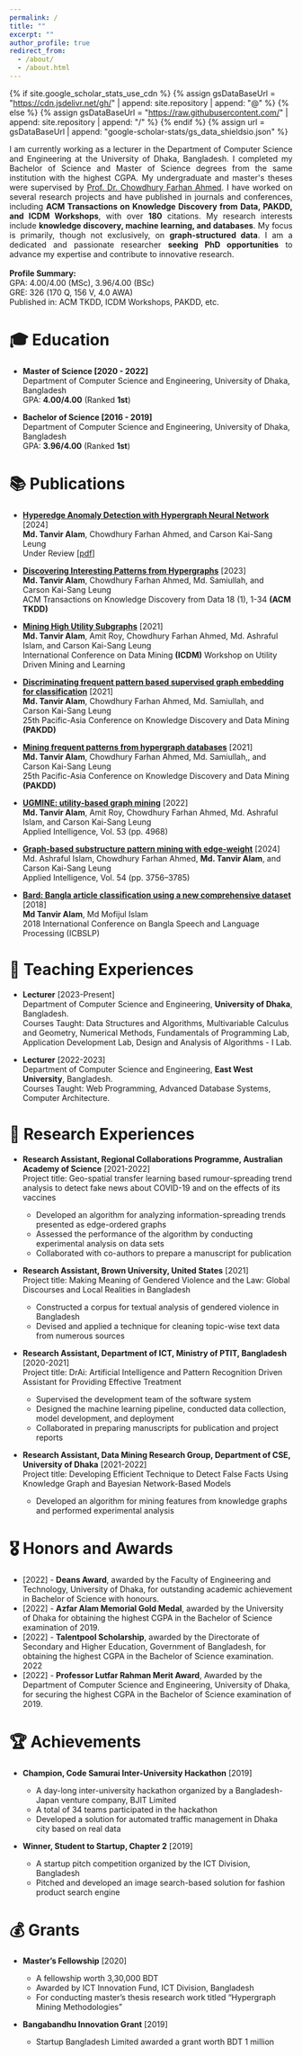 ```yaml
---
permalink: /
title: ""
excerpt: ""
author_profile: true
redirect_from: 
  - /about/
  - /about.html
---
```


{% if site.google_scholar_stats_use_cdn %}
{% assign gsDataBaseUrl = "https://cdn.jsdelivr.net/gh/" | append: site.repository | append: "@" %}
{% else %}
{% assign gsDataBaseUrl = "https://raw.githubusercontent.com/" | append: site.repository | append: "/" %}
{% endif %}
{% assign url = gsDataBaseUrl | append: "google-scholar-stats/gs_data_shieldsio.json" %}

<span class='anchor' id='about-me'></span>

<div style="text-align: justify;">
  
I am currently working as a lecturer in the Department of Computer Science and Engineering at the University of Dhaka, Bangladesh. I completed my Bachelor of Science and Master of Science degrees from the same institution with the highest CGPA. My undergraduate and master's theses were supervised by <a href="https://scholar.google.com/citations?user=0huuef0AAAAJ">Prof. Dr. Chowdhury Farhan Ahmed</a>. I have worked on several research projects and have published in journals and conferences, including <b>ACM Transactions on Knowledge Discovery from Data, PAKDD, and ICDM Workshops</b>, with over <b>180</b> citations. My research interests include <b>knowledge discovery, machine learning, and databases</b>. My focus is primarily, though not exclusively, on <b>graph-structured data</b>. I am a dedicated and passionate researcher <b>seeking PhD opportunities</b> to advance my expertise and contribute to innovative research. 
<br/><br/>
<b>Profile Summary:</b>  <br/>
GPA: 4.00/4.00 (MSc), 3.96/4.00 (BSc)  <br/>
GRE: 326 (170 Q, 156 V, 4.0 AWA)  <br/>
Published in: ACM TKDD, ICDM Workshops, PAKDD, etc.

</div>

<span class='anchor' id='education'></span>

# 🎓 Education

- **Master of Science [2020 - 2022]**  
  Department of Computer Science and Engineering, University of Dhaka, Bangladesh  
  GPA: **4.00/4.00** (Ranked **1st**)  

- **Bachelor of Science [2016 - 2019]**  
  Department of Computer Science and Engineering, University of Dhaka, Bangladesh  
  GPA: **3.96/4.00** (Ranked **1st**)  

<span class='anchor' id='publications'></span>
# 📚 Publications 

- **[Hyperedge Anomaly Detection with Hypergraph Neural Network](https://tanvirfahim15.github.io/Hyperedge_Anomaly_Detection_with_Hypergraph_Neural_Network__preprint_.pdf)** [2024]  
  **Md. Tanvir Alam**, Chowdhury Farhan Ahmed, and Carson Kai-Sang Leung  
   Under Review [[pdf]](https://tanvirfahim15.github.io/Hyperedge_Anomaly_Detection_with_Hypergraph_Neural_Network__preprint_.pdf)

- **[Discovering Interesting Patterns from Hypergraphs](https://dl.acm.org/doi/abs/10.1145/3622940)** [2023]  
  **Md. Tanvir Alam**, Chowdhury Farhan Ahmed, Md. Samiullah, and Carson Kai-Sang Leung  
  ACM Transactions on Knowledge Discovery from Data 18 (1), 1-34 **(ACM TKDD)**
  
- **[Mining High Utility Subgraphs](https://ieeexplore.ieee.org/document/9679947)** [2021]  
  **Md. Tanvir Alam**, Amit Roy, Chowdhury Farhan Ahmed, Md. Ashraful Islam, and Carson Kai-Sang Leung  
   International Conference on Data Mining **(ICDM)** Workshop on Utility Driven Mining and Learning

- **[Discriminating frequent pattern based supervised graph embedding for classification](https://dl.acm.org/doi/10.1007/978-3-030-75765-6_2)** [2021]  
  **Md. Tanvir Alam**, Chowdhury Farhan Ahmed, Md. Samiullah, and Carson Kai-Sang Leung  
  25th Pacific-Asia Conference on Knowledge Discovery and Data Mining **(PAKDD)**

- **[Mining frequent patterns from hypergraph databases](https://dl.acm.org/doi/abs/10.1007/978-3-030-75765-6_1)** [2021]  
  **Md. Tanvir Alam**, Chowdhury Farhan Ahmed, Md. Samiullah,, and Carson Kai-Sang Leung  
  25th Pacific-Asia Conference on Knowledge Discovery and Data Mining **(PAKDD)**

- **[UGMINE: utility-based graph mining](https://link.springer.com/article/10.1007/s10489-022-03385-8)** [2022]  
  **Md. Tanvir Alam**, Amit Roy, Chowdhury Farhan Ahmed, Md. Ashraful Islam, and Carson Kai-Sang Leung  
  Applied Intelligence, Vol. 53 (pp. 4968)

- **[Graph-based substructure pattern mining with edge-weight](https://link.springer.com/article/10.1007/s10489-024-05356-7)** [2024]  
  Md. Ashraful Islam, Chowdhury Farhan Ahmed, **Md. Tanvir Alam**, and Carson Kai-Sang Leung  
  Applied Intelligence, Vol. 54 (pp. 3756–3785)
  
- **[Bard: Bangla article classification using a new comprehensive dataset](https://ieeexplore.ieee.org/abstract/document/8554382/)** [2018]  
  **Md Tanvir Alam**, Md Mofijul Islam  
  2018 International Conference on Bangla Speech and Language Processing (ICBSLP)
  
<span class='anchor' id='teaching'></span>
# 📝 Teaching Experiences  
- **Lecturer** [2023-Present]  
  Department of Computer Science and Engineering, **University of Dhaka**, Bangladesh.  
  Courses Taught: Data Structures and Algorithms, Multivariable Calculus and Geometry, Numerical Methods, Fundamentals of Programming Lab, Application Development Lab, Design and Analysis of Algorithms - I Lab.

- **Lecturer** [2022-2023]  
  Department of Computer Science and Engineering, **East West University**, Bangladesh.  
  Courses Taught: Web Programming, Advanced Database Systems, Computer Architecture.
  
<span class='anchor' id='research'></span>

# 🧪 Research Experiences

- **Research Assistant, Regional Collaborations Programme, Australian Academy of Science** [2021-2022]  
  Project title: Geo-spatial transfer learning based rumour-spreading trend analysis to detect fake news about COVID-19 and on the effects of its vaccines  
  - Developed an algorithm for analyzing information-spreading trends presented as edge-ordered graphs  
  - Assessed the performance of the algorithm by conducting experimental analysis on data sets  
  - Collaborated with co-authors to prepare a manuscript for publication  

- **Research Assistant, Brown University, United States** [2021]  
    Project title: Making Meaning of Gendered Violence and the Law: Global Discourses and Local Realities in Bangladesh  
  - Constructed a corpus for textual analysis of gendered violence in Bangladesh  
  - Devised and applied a technique for cleaning topic-wise text data from numerous sources  

- **Research Assistant, Department of ICT, Ministry of PTIT, Bangladesh** [2020-2021]  
  Project title: DrAi: Artificial Intelligence and Pattern Recognition Driven Assistant for Providing Effective Treatment  
  - Supervised the development team of the software system  
  - Designed the machine learning pipeline, conducted data collection, model development, and deployment  
  - Collaborated in preparing manuscripts for publication and project reports  

- **Research Assistant, Data Mining Research Group, Department of CSE, University of Dhaka** [2021-2022]  
  Project title: Developing Efficient Technique to Detect False Facts Using Knowledge Graph and Bayesian Network-Based Models  
  - Developed an algorithm for mining features from knowledge graphs and performed experimental analysis

<span class='anchor' id='awards'></span>
# 🎖 Honors and Awards
- [2022] - **Deans Award**, awarded by the Faculty of Engineering and Technology, University of Dhaka, for outstanding academic achievement in Bachelor of Science with honours.  
- [2022] - **Azfar Alam Memorial Gold Medal**, awarded by the University of Dhaka for obtaining the highest CGPA in the Bachelor of Science examination of 2019.  
- [2022] - **Talentpool Scholarship**, awarded by the Directorate of Secondary and Higher Education, Government of Bangladesh, for obtaining the highest CGPA in the Bachelor of Science examination.  
  2022  
- [2022] - **Professor Lutfar Rahman Merit Award**, Awarded by the Department of Computer Science and Engineering, University of Dhaka, for securing the highest CGPA in the Bachelor of Science examination of 2019.

<span class='anchor' id='achievements'></span>

# 🏆 Achievements
- **Champion, Code Samurai Inter-University Hackathon** [2019]
  - A day-long inter-university hackathon organized by a Bangladesh-Japan venture company, BJIT Limited
  - A total of 34 teams participated in the hackathon
  - Developed a solution for automated traffic management in Dhaka city based on real data

- **Winner, Student to Startup, Chapter 2** [2019]
  - A startup pitch competition organized by the ICT Division, Bangladesh
  - Pitched and developed an image search-based solution for fashion product search engine
<span class='anchor' id='grants'></span>

# 💰 Grants
- **Master’s Fellowship** [2020]
  - A fellowship worth 3,30,000 BDT
  - Awarded by ICT Innovation Fund, ICT Division, Bangladesh
  - For conducting master’s thesis research work titled “Hypergraph Mining Methodologies”

- **Bangabandhu Innovation Grant** [2019]
  - Startup Bangladesh Limited awarded a grant worth BDT 1 million

